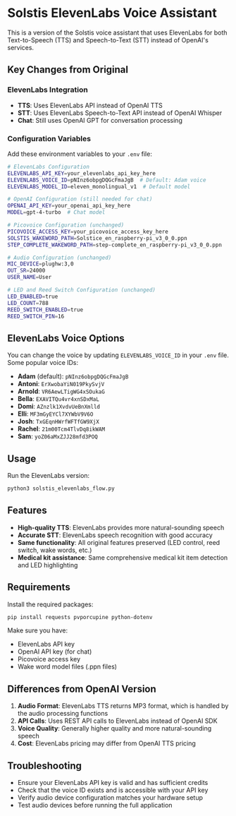 # Solstis ElevenLabs Voice Assistant

This is a version of the Solstis voice assistant that uses ElevenLabs for both Text-to-Speech (TTS) and Speech-to-Text (STT) instead of OpenAI's services.

## Key Changes from Original

### ElevenLabs Integration
- **TTS**: Uses ElevenLabs API instead of OpenAI TTS
- **STT**: Uses ElevenLabs Speech-to-Text API instead of OpenAI Whisper
- **Chat**: Still uses OpenAI GPT for conversation processing

### Configuration Variables

Add these environment variables to your `.env` file:

```bash
# ElevenLabs Configuration
ELEVENLABS_API_KEY=your_elevenlabs_api_key_here
ELEVENLABS_VOICE_ID=pNInz6obpgDQGcFmaJgB  # Default: Adam voice
ELEVENLABS_MODEL_ID=eleven_monolingual_v1  # Default model

# OpenAI Configuration (still needed for chat)
OPENAI_API_KEY=your_openai_api_key_here
MODEL=gpt-4-turbo  # Chat model

# Picovoice Configuration (unchanged)
PICOVOICE_ACCESS_KEY=your_picovoice_access_key_here
SOLSTIS_WAKEWORD_PATH=Solstice_en_raspberry-pi_v3_0_0.ppn
STEP_COMPLETE_WAKEWORD_PATH=step-complete_en_raspberry-pi_v3_0_0.ppn

# Audio Configuration (unchanged)
MIC_DEVICE=plughw:3,0
OUT_SR=24000
USER_NAME=User

# LED and Reed Switch Configuration (unchanged)
LED_ENABLED=true
LED_COUNT=788
REED_SWITCH_ENABLED=true
REED_SWITCH_PIN=16
```

## ElevenLabs Voice Options

You can change the voice by updating `ELEVENLABS_VOICE_ID` in your `.env` file. Some popular voice IDs:

- **Adam** (default): `pNInz6obpgDQGcFmaJgB`
- **Antoni**: `ErXwobaYiN019PkySvjV`
- **Arnold**: `VR6AewLTigWG4xSOukaG`
- **Bella**: `EXAVITQu4vr4xnSDxMaL`
- **Domi**: `AZnzlk1XvdvUeBnXmlld`
- **Elli**: `MF3mGyEYCl7XYWbV9V6O`
- **Josh**: `TxGEqnHWrfWFTfGW9XjX`
- **Rachel**: `21m00Tcm4TlvDq8ikWAM`
- **Sam**: `yoZ06aMxZJJ28mfd3POQ`

## Usage

Run the ElevenLabs version:

```bash
python3 solstis_elevenlabs_flow.py
```

## Features

- **High-quality TTS**: ElevenLabs provides more natural-sounding speech
- **Accurate STT**: ElevenLabs speech recognition with good accuracy
- **Same functionality**: All original features preserved (LED control, reed switch, wake words, etc.)
- **Medical kit assistance**: Same comprehensive medical kit item detection and LED highlighting

## Requirements

Install the required packages:

```bash
pip install requests pvporcupine python-dotenv
```

Make sure you have:
- ElevenLabs API key
- OpenAI API key (for chat)
- Picovoice access key
- Wake word model files (.ppn files)

## Differences from OpenAI Version

1. **Audio Format**: ElevenLabs TTS returns MP3 format, which is handled by the audio processing functions
2. **API Calls**: Uses REST API calls to ElevenLabs instead of OpenAI SDK
3. **Voice Quality**: Generally higher quality and more natural-sounding speech
4. **Cost**: ElevenLabs pricing may differ from OpenAI TTS pricing

## Troubleshooting

- Ensure your ElevenLabs API key is valid and has sufficient credits
- Check that the voice ID exists and is accessible with your API key
- Verify audio device configuration matches your hardware setup
- Test audio devices before running the full application
